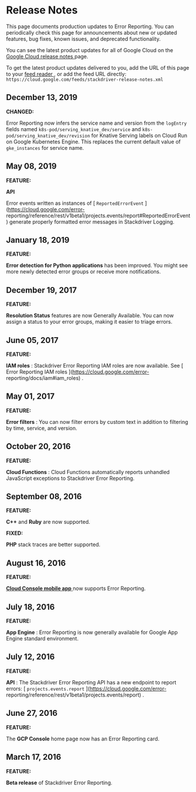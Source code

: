 #  Release Notes

This page documents production updates to Error Reporting. You can
periodically check this page for announcements about new or updated features,
bug fixes, known issues, and deprecated functionality.

You can see the latest product updates for all of Google Cloud on the [ Google
Cloud release notes ](/release-notes) page.

To get the latest product updates delivered to you, add the URL of this page
to your [ feed reader
](https://wikipedia.org/wiki/Comparison_of_feed_aggregators) , or add the feed
URL directly: ` https://cloud.google.com/feeds/stackdriver-release-notes.xml `

##  December 13, 2019

**CHANGED:**

Error Reporting now infers the service name and version from the ` logEntry `
fields named ` k8s-pod/serving_knative_dev/service ` and `
k8s-pod/serving_knative_dev/revision ` for Knative Serving labels on Cloud Run
on Google Kubernetes Engine. This replaces the current default value of `
gke_instances ` for service name.

##  May 08, 2019

**FEATURE:**

**API**

Error events written as instances of [ ` ReportedErrorEvent `
](https://cloud.google.com/error-
reporting/reference/rest/v1beta1/projects.events/report#ReportedErrorEvent)
generate properly formatted error messages in Stackdriver Logging.

##  January 18, 2019

**FEATURE:**

**Error detection for Python applications** has been improved. You might see
more newly detected error groups or receive more notifications.

##  December 19, 2017

**FEATURE:**

**Resolution Status** features are now Generally Available. You can now assign
a status to your error groups, making it easier to triage errors.

##  June 05, 2017

**FEATURE:**

**IAM roles** : Stackdriver Error Reporting IAM roles are now available. See [
Error Reporting IAM roles ](https://cloud.google.com/error-
reporting/docs/iam#iam_roles) .

##  May 01, 2017

**FEATURE:**

**Error filters** : You can now filter errors by custom text in addition to
filtering by time, service, and version.

##  October 20, 2016

**FEATURE:**

**Cloud Functions** : Cloud Functions automatically reports unhandled
JavaScript exceptions to Stackdriver Error Reporting.

##  September 08, 2016

**FEATURE:**

**C++** and **Ruby** are now supported.

**FIXED:**

**PHP** stack traces are better supported.

##  August 16, 2016

**FEATURE:**

[ **Cloud Console mobile app** ](https://cloud.google.com/console-app) now
supports Error Reporting.

##  July 18, 2016

**FEATURE:**

**App Engine** : Error Reporting is now generally available for Google App
Engine standard environment.

##  July 12, 2016

**FEATURE:**

**API** : The Stackdriver Error Reporting API has a new endpoint to report
errors: [ ` projects.events.report ` ](https://cloud.google.com/error-
reporting/reference/rest/v1beta1/projects.events/report) .

##  June 27, 2016

**FEATURE:**

The **GCP Console** home page now has an Error Reporting card.

##  March 17, 2016

**FEATURE:**

**Beta release** of Stackdriver Error Reporting.

